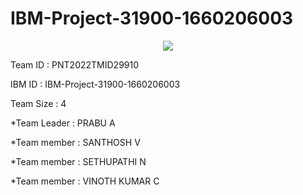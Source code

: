 # IBM-Project-31900-1660206003
<p align="center">
  <a href="https://github.com/IBM-EPBL/IBM-Project-31900-1660206003">
    <img src="Industry-specific intelligent fire management system">
     </a>
</p>

 </p>
 Team ID : PNT2022TMID29910
 </p>
 IBM ID : IBM-Project-31900-1660206003</p>
 Team Size : 4 </p>
  *Team Leader : PRABU A </p>
  *Team member : SANTHOSH V </p>
  *Team member : SETHUPATHI N </p>
  *Team member : VINOTH KUMAR C </p>
 
